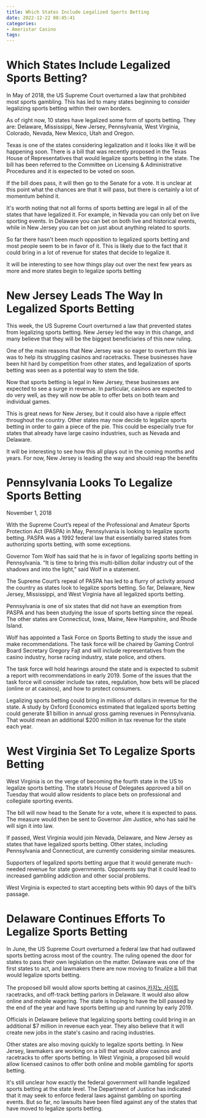 ```yaml
---
title: Which States Include Legalized Sports Betting
date: 2022-12-22 08:45:41
categories:
- Ameristar Casino
tags:
---
```



#  Which States Include Legalized Sports Betting?

In May of 2018, the US Supreme Court overturned a law that prohibited most sports gambling. This has led to many states beginning to consider legalizing sports betting within their own borders.

As of right now, 10 states have legalized some form of sports betting. They are: Delaware, Mississippi, New Jersey, Pennsylvania, West Virginia, Colorado, Nevada, New Mexico, Utah and Oregon.

 Texas is one of the states considering legalization and it looks like it will be happening soon. There is a bill that was recently proposed in the Texas House of Representatives that would legalize sports betting in the state. The bill has been referred to the Committee on Licensing & Administrative Procedures and it is expected to be voted on soon.

If the bill does pass, it will then go to the Senate for a vote. It is unclear at this point what the chances are that it will pass, but there is certainly a lot of momentum behind it.

It's worth noting that not all forms of sports betting are legal in all of the states that have legalized it. For example, in Nevada you can only bet on live sporting events. In Delaware you can bet on both live and historical events, while in New Jersey you can bet on just about anything related to sports.

So far there hasn't been much opposition to legalized sports betting and most people seem to be in favor of it. This is likely due to the fact that it could bring in a lot of revenue for states that decide to legalize it.

It will be interesting to see how things play out over the next few years as more and more states begin to legalize sports betting

#  New Jersey Leads The Way In Legalized Sports Betting

This week, the US Supreme Court overturned a law that prevented states from legalizing sports betting. New Jersey led the way in this change, and many believe that they will be the biggest beneficiaries of this new ruling.

One of the main reasons that New Jersey was so eager to overturn this law was to help its struggling casinos and racetracks. These businesses have been hit hard by competition from other states, and legalization of sports betting was seen as a potential way to stem the tide.

Now that sports betting is legal in New Jersey, these businesses are expected to see a surge in revenue. In particular, casinos are expected to do very well, as they will now be able to offer bets on both team and individual games.

This is great news for New Jersey, but it could also have a ripple effect throughout the country. Other states may now decide to legalize sports betting in order to gain a piece of the pie. This could be especially true for states that already have large casino industries, such as Nevada and Delaware.

It will be interesting to see how this all plays out in the coming months and years. For now, New Jersey is leading the way and should reap the benefits

#  Pennsylvania Looks To Legalize Sports Betting

November 1, 2018

With the Supreme Court’s repeal of the Professional and Amateur Sports Protection Act (PASPA) in May, Pennsylvania is looking to legalize sports betting. PASPA was a 1992 federal law that essentially barred states from authorizing sports betting, with some exceptions.

Governor Tom Wolf has said that he is in favor of legalizing sports betting in Pennsylvania. “It is time to bring this multi-billion dollar industry out of the shadows and into the light,” said Wolf in a statement.

The Supreme Court’s repeal of PASPA has led to a flurry of activity around the country as states look to legalize sports betting. So far, Delaware, New Jersey, Mississippi, and West Virginia have all legalized sports betting.

Pennsylvania is one of six states that did not have an exemption from PASPA and has been studying the issue of sports betting since the repeal. The other states are Connecticut, Iowa, Maine, New Hampshire, and Rhode Island.

Wolf has appointed a Task Force on Sports Betting to study the issue and make recommendations. The task force will be chaired by Gaming Control Board Secretary Gregory Fajt and will include representatives from the casino industry, horse racing industry, state police, and others.

The task force will hold hearings around the state and is expected to submit a report with recommendations in early 2019. Some of the issues that the task force will consider include tax rates, regulation, how bets will be placed (online or at casinos), and how to protect consumers.

Legalizing sports betting could bring in millions of dollars in revenue for the state. A study by Oxford Economics estimated that legalized sports betting could generate $1 billion in annual gross gaming revenues in Pennsylvania. That would mean an additional $200 million in tax revenue for the state each year.

#  West Virginia Set To Legalize Sports Betting

West Virginia is on the verge of becoming the fourth state in the US to legalize sports betting. The state’s House of Delegates approved a bill on Tuesday that would allow residents to place bets on professional and collegiate sporting events.

The bill will now head to the Senate for a vote, where it is expected to pass. The measure would then be sent to Governor Jim Justice, who has said he will sign it into law.

If passed, West Virginia would join Nevada, Delaware, and New Jersey as states that have legalized sports betting. Other states, including Pennsylvania and Connecticut, are currently considering similar measures.

Supporters of legalized sports betting argue that it would generate much-needed revenue for state governments. Opponents say that it could lead to increased gambling addiction and other social problems.

West Virginia is expected to start accepting bets within 90 days of the bill’s passage.

#  Delaware Continues Efforts To Legalize Sports Betting

In June, the US Supreme Court overturned a federal law that had outlawed sports betting across most of the country. The ruling opened the door for states to pass their own legislation on the matter. Delaware was one of the first states to act, and lawmakers there are now moving to finalize a bill that would legalize sports betting.

The proposed bill would allow sports betting at casinos,[카지노 사이트](https://choegocasino.com/) racetracks, and off-track betting parlors in Delaware. It would also allow online and mobile wagering. The state is hoping to have the bill passed by the end of the year and have sports betting up and running by early 2019.

Officials in Delaware believe that legalizing sports betting could bring in an additional $7 million in revenue each year. They also believe that it will create new jobs in the state's casino and racing industries.

Other states are also moving quickly to legalize sports betting. In New Jersey, lawmakers are working on a bill that would allow casinos and racetracks to offer sports betting. In West Virginia, a proposed bill would allow licensed casinos to offer both online and mobile gambling for sports betting.

It's still unclear how exactly the federal government will handle legalized sports betting at the state level. The Department of Justice has indicated that it may seek to enforce federal laws against gambling on sporting events. But so far, no lawsuits have been filed against any of the states that have moved to legalize sports betting.